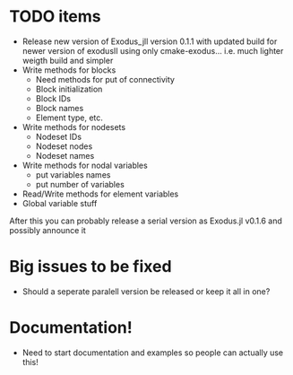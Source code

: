 # TODO items
- Release new version of Exodus_jll version 0.1.1 with updated build for newer version of exodusII using only cmake-exodus... i.e. much lighter weigth build and simpler
- Write methods for blocks
    - Need methods for put of connectivity
    - Block initialization
    - Block IDs
    - Block names
    - Element type, etc.
- Write methods for nodesets
    - Nodeset IDs
    - Nodeset nodes
    - Nodeset names
- Write methods for nodal variables
    - put variables names
    - put number of variables
- Read/Write methods for element variables
- Global variable stuff

After this you can probably release a serial version as Exodus.jl v0.1.6 and possibly announce it

# Big issues to be fixed
- Should a seperate paralell version be released or keep it all in one?

# Documentation!
- Need to start documentation and examples so people can actually use this!
